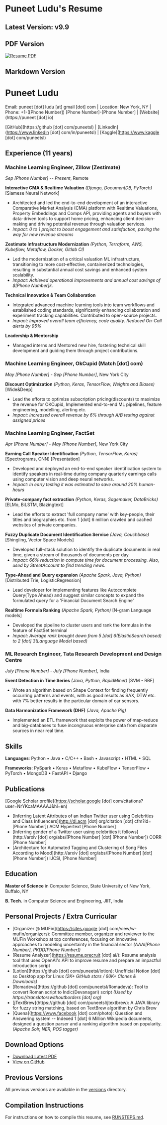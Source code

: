 # Puneet Ludu's Resume

## Latest Version: v9.9

## PDF Version

[![Resume PDF](https://img.shields.io/badge/Resume-PDF-blue.svg)](puneet_ludu_resume_latest.pdf)

## Markdown Version

# Puneet Ludu
Email: puneet [dot] ludu [at] gmail [dot] com | Location: New York, NY | Phone: +1-([Phone Number]) [Phone Number]-[Phone Number] | [Website](https://puneet [dot] io)

[GitHub](https://github [dot] com/puneetsl) | [LinkedIn](https://www.linkedin [dot] com/in/puneetsl) | [Kaggle](https://www.kaggle [dot] com/puneetsl)

## Experience (11 years)

### Machine Learning Engineer, Zillow (Zestimate)
*Sep [Phone Number] -- Present*, Remote

**Interactive CMA & Realtime Valuation** *(Django, DocumentDB, PyTorch)* [Siamese Neural Network]
- Architected and led the end-to-end development of an interactive Comparative Market Analysis (CMA) platform with Realtime Valuations, Property Embeddings and Comps API, providing agents and buyers with data-driven tools to support home pricing, enhancing client decision-making and driving potential revenue through valuation services.
- *Impact: 0 to 1 project to boost engagement and satisfaction, paving the way for new revenue streams*

**Zestimate Infrastructure Modernization** *(Python, Terraform, AWS, Kubeflow, Metaflow, Docker, Gitlab CI)*
- Led the modernization of a critical valuation ML infrastructure, transitioning to more cost-effective, containerized technologies, resulting in substantial annual cost savings and enhanced system scalability.
- *Impact: Achieved operational improvements and annual cost savings of $[Phone Number]k.*

**Technical Innovation & Team Collaboration**
- Integrated advanced machine learning tools into team workflows and established coding standards, significantly enhancing collaboration and experiment tracking capabilities. Contributed to open-source projects.
- *Impact: Improved overall team efficiency, code quality. Reduced On-Call alerts by 95%*

**Leadership & Mentorship**
- Managed interns and Mentored new hire, fostering technical skill development and guiding them through project contributions.

### Machine Learning Engineer, OkCupid (Match [dot] com)
*May [Phone Number] - Sep [Phone Number]*, New York City

**Discount Optimization** *(Python, Keras, TensorFlow, Weights and Biases)* [Wide&Deep]
- Lead the efforts to optimize subscription pricing(discounts) to maximize the revenue for OKCupid, Implemented end-to-end ML pipelines, feature engineering, modelling, alerting etc.
- *Impact: Increased overall revenue by 6% through A/B testing against assigned prices*

### Machine Learning Engineer, FactSet
*Apr [Phone Number] - May [Phone Number]*, New York City

**Earning Call Speaker Identification** *(Python, TensorFlow, Keras)* [Spectrograms, CNN] [Presentation]
- Developed and deployed an end-to-end speaker identification system to identify speakers in real-time during company quarterly earnings calls using computer vision and deep neural networks.
- *Impact: In early testing it was estimated to save around 20% human-hours*

**Private-company fact extraction** *(Python, Keras, Sagemaker, DataBricks)* [ELMo, BiLSTM, Blazingtext]
- Lead the efforts to extract 'full company name' with key-people, their titles and biographies etc. from 1 [dot] 6 million crawled and cached websites of private companies.

**Fuzzy Duplicate Document Identification Service** *(Java, Couchbase)* [Shingling, Vector Space Models]
- Developed full-stack solution to identify the duplicate documents in real time, given a stream of thousands of documents per day
- *Impact: 66% reduction in compute time for document processing. Also, used by StreetAccount to find trending news.*

**Type-Ahead and Query expansion** *(Apache Spark, Java, Python)* [Distributed Trie, LogisticRegression]
- Lead developer for implementing features like Autocomplete Query(Type Ahead) and suggest similar concepts to expand the formulated query for a 'Financial Document Search Engine'

**Realtime Formula Ranking** *(Apache Spark, Python)* [N-gram Language models]
- Developed the pipeline to cluster users and rank the formulas in the feature of FactSet terminal
- *Impact: Average rank brought down from 5 [dot] 6(ElasticSearch based) to 2 [dot] 3(Language Model based)*

### ML Research Engineer, Tata Research Development and Design Centre
*July [Phone Number] - July [Phone Number]*, India

**Event Detection in Time Series** *(Java, Python, RapidMiner)* [SVM - RBF]
- Wrote an algorithm based on Shape Context for finding frequently occurring patterns and events, with as good results as SAX, DTW etc. with 7% better results in the particular domain of car sensors.

**Data Harmonization Framework (DHF)** *(Java, Apache Pig)*
- Implemented an ETL framework that exploits the power of map-reduce and big-databases to fuse incongruous enterprise data from disparate sources in near real time.

## Skills
**Languages**: Python • Java • C/C++ • Bash • Javascript • HTML • SQL

**Frameworks**: PySpark • Keras • Metaflow • KubeFlow • TensorFlow • PyTorch • MongoDB • FastAPI • Django

## Publications
[Google Scholar profile](https://scholar.google [dot] com/citations?user=NrYKcaMAAAAJ&hl=en)

- [Inferring Latent Attributes of an Indian Twitter user using Celebrities and Class Influencers](http://dl.acm [dot] org/citation [dot] cfm?id=[Phone Number]) ACM Hypertext [Phone Number]
- [Inferring gender of a Twitter user using celebrities it follows](http://arxiv [dot] org/abs/[Phone Number] [dot] [Phone Number]) CORR [Phone Number]
- [Architecture for Automated Tagging and Clustering of Song Files According to Mood](http://arxiv [dot] org/abs/[Phone Number] [dot] [Phone Number]) IJCSI, [Phone Number]

## Education
**Master of Science** in Computer Science, State University of New York, Buffalo, NY

**B. Tech.** in Computer Science and Engineering, JIIT, India

## Personal Projects / Extra Curricular
- [Organizer @ MUFin](https://sites.google [dot] com/view/w-mufin/organizers): Committee member, organizer and reviewer to the MUFin Workshop at top conferences, focusing on innovative approaches to modeling uncertainty in the financial sector *(AAAI[Phone Number], PKDD[Phone Number])*
- [Resume Analyzer](https://resume.precruit [dot] ai/): Resume analysis tool that uses OpenAI's API to improve resume and prepare an impactful introduction script
- [Lotion](https://github [dot] com/puneetsl/lotion): Unofficial Notion [dot] so Desktop app for Linux *(2K+ GitHub stars / 60K+ Clones & Downloads)*
- [Romadeva](https://github [dot] com/puneetsl/Romadeva): Tool to convert Roman script to Indic(Devanagari) script *(Used by https://translatorswithoutborders [dot] org)*
- [jTextBrew](https://github [dot] com/puneetsl/jtextbrew): A JAVA library for fuzzy string matching, based on TextBrew algorithm by Chris Brew
- [Quena](https://www.facebook [dot] com/photo): Question and Answering system -- Indexed 1 [dot] 6 Million Wikipedia documents, designed a question parser and a ranking algorithm based on popularity. *(Apache Solr, NER, POS tagger)*

## Download Options

- [Download Latest PDF](puneet_ludu_resume_latest.pdf)
- [View on GitHub](https://github.com/puneetsl/resume/blob/main/puneet_ludu_resume_latest.pdf)

## Previous Versions

All previous versions are available in the [versions](versions/) directory.

## Compilation Instructions

For instructions on how to compile this resume, see [RUNSTEPS.md](RUNSTEPS.md).
